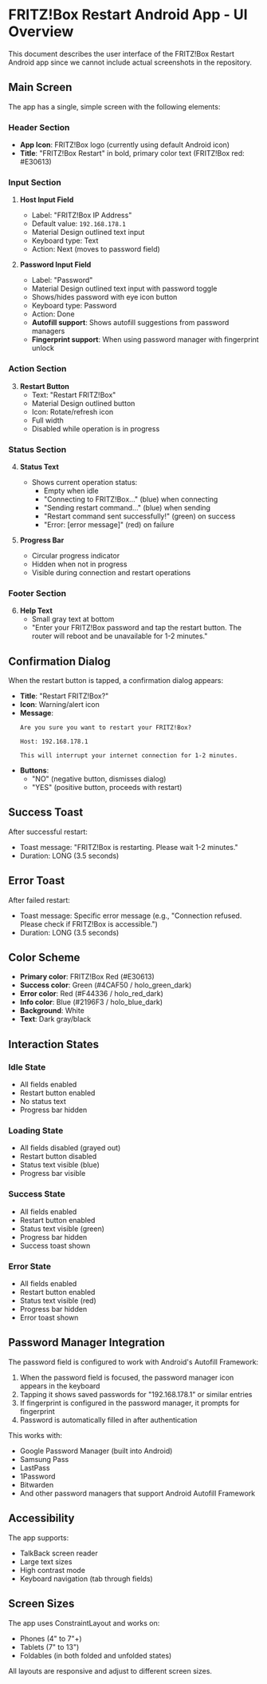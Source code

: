 # FRITZ!Box Restart Android App - UI Overview

This document describes the user interface of the FRITZ!Box Restart Android app since we cannot include actual screenshots in the repository.

## Main Screen

The app has a single, simple screen with the following elements:

### Header Section
- **App Icon**: FRITZ!Box logo (currently using default Android icon)
- **Title**: "FRITZ!Box Restart" in bold, primary color text (FRITZ!Box red: #E30613)

### Input Section

1. **Host Input Field**
   - Label: "FRITZ!Box IP Address"
   - Default value: `192.168.178.1`
   - Material Design outlined text input
   - Keyboard type: Text
   - Action: Next (moves to password field)

2. **Password Input Field**
   - Label: "Password"
   - Material Design outlined text input with password toggle
   - Shows/hides password with eye icon button
   - Keyboard type: Password
   - Action: Done
   - **Autofill support**: Shows autofill suggestions from password managers
   - **Fingerprint support**: When using password manager with fingerprint unlock

### Action Section

3. **Restart Button**
   - Text: "Restart FRITZ!Box"
   - Material Design outlined button
   - Icon: Rotate/refresh icon
   - Full width
   - Disabled while operation is in progress

### Status Section

4. **Status Text**
   - Shows current operation status:
     - Empty when idle
     - "Connecting to FRITZ!Box…" (blue) when connecting
     - "Sending restart command…" (blue) when sending
     - "Restart command sent successfully!" (green) on success
     - "Error: [error message]" (red) on failure

5. **Progress Bar**
   - Circular progress indicator
   - Hidden when not in progress
   - Visible during connection and restart operations

### Footer Section

6. **Help Text**
   - Small gray text at bottom
   - "Enter your FRITZ!Box password and tap the restart button. The router will reboot and be unavailable for 1-2 minutes."

## Confirmation Dialog

When the restart button is tapped, a confirmation dialog appears:

- **Title**: "Restart FRITZ!Box?"
- **Icon**: Warning/alert icon
- **Message**: 
  ```
  Are you sure you want to restart your FRITZ!Box?
  
  Host: 192.168.178.1
  
  This will interrupt your internet connection for 1-2 minutes.
  ```
- **Buttons**:
  - "NO" (negative button, dismisses dialog)
  - "YES" (positive button, proceeds with restart)

## Success Toast

After successful restart:
- Toast message: "FRITZ!Box is restarting. Please wait 1-2 minutes."
- Duration: LONG (3.5 seconds)

## Error Toast

After failed restart:
- Toast message: Specific error message (e.g., "Connection refused. Please check if FRITZ!Box is accessible.")
- Duration: LONG (3.5 seconds)

## Color Scheme

- **Primary color**: FRITZ!Box Red (#E30613)
- **Success color**: Green (#4CAF50 / holo_green_dark)
- **Error color**: Red (#F44336 / holo_red_dark)
- **Info color**: Blue (#2196F3 / holo_blue_dark)
- **Background**: White
- **Text**: Dark gray/black

## Interaction States

### Idle State
- All fields enabled
- Restart button enabled
- No status text
- Progress bar hidden

### Loading State
- All fields disabled (grayed out)
- Restart button disabled
- Status text visible (blue)
- Progress bar visible

### Success State
- All fields enabled
- Restart button enabled
- Status text visible (green)
- Progress bar hidden
- Success toast shown

### Error State
- All fields enabled
- Restart button enabled
- Status text visible (red)
- Progress bar hidden
- Error toast shown

## Password Manager Integration

The password field is configured to work with Android's Autofill Framework:

1. When the password field is focused, the password manager icon appears in the keyboard
2. Tapping it shows saved passwords for "192.168.178.1" or similar entries
3. If fingerprint is configured in the password manager, it prompts for fingerprint
4. Password is automatically filled in after authentication

This works with:
- Google Password Manager (built into Android)
- Samsung Pass
- LastPass
- 1Password
- Bitwarden
- And other password managers that support Android Autofill Framework

## Accessibility

The app supports:
- TalkBack screen reader
- Large text sizes
- High contrast mode
- Keyboard navigation (tab through fields)

## Screen Sizes

The app uses ConstraintLayout and works on:
- Phones (4" to 7"+)
- Tablets (7" to 13")
- Foldables (in both folded and unfolded states)

All layouts are responsive and adjust to different screen sizes.

